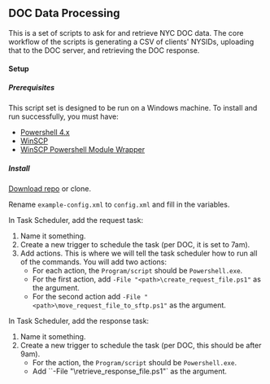 ## DOC Data Processing

This is a set of scripts to ask for and retrieve NYC DOC data. The core workflow of the scripts is generating a CSV of clients' NYSIDs, uploading that to the DOC server, and retrieving the DOC response.

#### Setup

##### Prerequisites

This script set is designed to be run on a Windows machine. To install and run successfully, you must have:

* [Powershell 4.x](https://www.microsoft.com/en-us/download/details.aspx?id=40855)
* [WinSCP](https://winscp.net/eng/index.php)
* [WinSCP Powershell Module Wrapper](https://www.powershellgallery.com/packages/WinSCP/5.15.1.0)

##### Install

[Download repo](https://github.com/rcackerman/doc-data/archive/master.zip) or clone.

Rename `example-config.xml` to `config.xml` and fill in the variables.

In Task Scheduler, add the request task:

1. Name it something.
2. Create a new trigger to schedule the task (per DOC, it is set to 7am).
3. Add actions. This is where we will tell the task scheduler how to run all of the commands. You will add two actions:
    * For each action, the `Program/script` should be `Powershell.exe`.
    * For the first action, add `-File "<path>\create_request_file.ps1"` as the argument.
    * For the second action add `-File "<path>\move_request_file_to_sftp.ps1"` as the argument.

In Task Scheduler, add the response task:

1. Name it something.
2. Create a new trigger to schedule the task (per DOC, this should be after 9am).
	* For the action, the `Program/script` should be `Powershell.exe`.
    * Add ``-File "<path>\retrieve_response_file.ps1"` as the argument.
